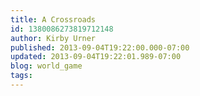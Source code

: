 ```yaml
---
title: A Crossroads
id: 1380086273819712148
author: Kirby Urner
published: 2013-09-04T19:22:00.000-07:00
updated: 2013-09-04T19:22:01.989-07:00
blog: world_game
tags: 
---
```


